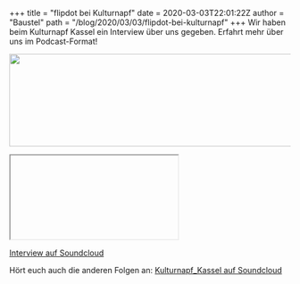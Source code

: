 +++
title = "flipdot bei Kulturnapf"
date = 2020-03-03T22:01:22Z
author = "Baustel"
path = "/blog/2020/03/03/flipdot-bei-kulturnapf"
+++
Wir haben beim Kulturnapf Kassel ein Interview über uns gegeben. Erfahrt
mehr über uns im Podcast-Format!

<a href="#" onclick="flipdot.loadIframe(event, 'iframe_soundcloud_kulturnapf', 'https://w.soundcloud.com/player/?url=https%3A//api.soundcloud.com/tracks/770085973&color=%23ff5500&auto_play=false&hide_related=false&show_comments=true&show_user=true&show_reposts=false&show_teaser=true')"><img src="/media/soundcloud_kulturnapf_cookies.png" width="675" height="166" /></a>
<iframe class="hidden" scrolling="no" id="iframe_soundcloud_kulturnapf"></iframe>

[Interview auf
Soundcloud](https://soundcloud.com/user-976695732-112743983/s2e1kulturnapf-interview-flipdot)

Hört euch auch die anderen Folgen an: [Kulturnapf_Kassel auf
Soundcloud](https://soundcloud.com/user-976695732-112743983)
